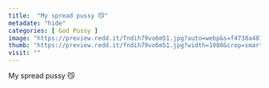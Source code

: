 ```yaml
---
title:  "My spread pussy 😼"
metadate: "hide"
categories: [ God Pussy ]
image: "https://preview.redd.it/fndih79vo6m51.jpg?auto=webp&s=f4738a487b06e57b5b3713e5dfa207853dfae1e0"
thumb: "https://preview.redd.it/fndih79vo6m51.jpg?width=1080&crop=smart&auto=webp&s=7c01bcb5f597ee23ae7bf6e62c5545651a51541b"
visit: ""
---
```

My spread pussy 😼
